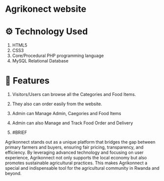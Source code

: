 # Agrikonect website
# ⚙️ Technology Used
1. HTML5
2. CSS3
3. Core/Procedural PHP programming language
4. MySQL Relational Database


# 🧰 Features
1. Visitors/Users can browse all the Categories and Food Items. 
2. They also can order easily from the website.
3. Admin can Manage Admin, Caegories and Food Items
4. Admin can also Manage and Track Food Order and Delivery

5. #BRIEF
   
Agrikonnect stands out as a unique platform that bridges the gap between primary farmers and buyers, ensuring fair pricing, transparency, and efficiency. By leveraging advanced technology and focusing on user experience, Agrikonnect not only supports the local economy but also promotes sustainable agricultural practices. This makes Agrikonnect a special and indispensable tool for the agricultural community in Rwanda and beyond.
